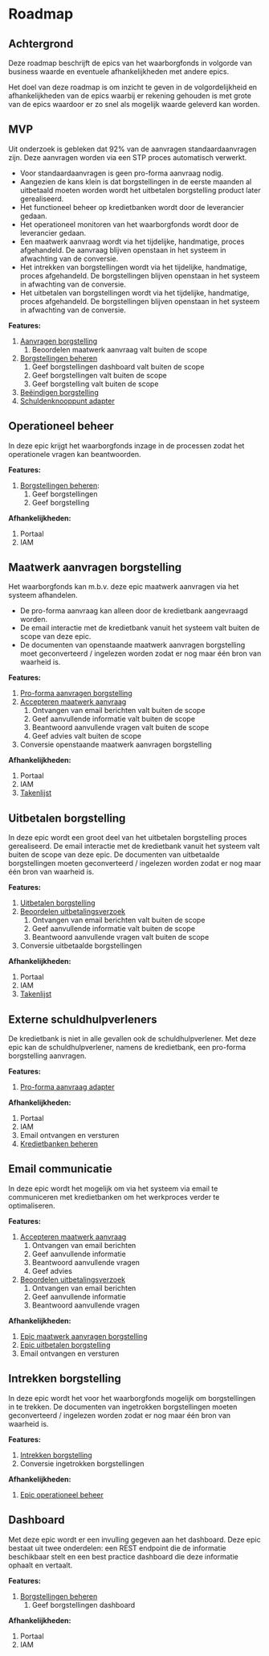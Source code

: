 # Roadmap

## Achtergrond

Deze roadmap beschrijft de epics van het waarborgfonds in volgorde van business waarde en eventuele afhankelijkheden met andere epics.

Het doel van deze roadmap is om inzicht te geven in de volgordelijkheid en afhankelijkheden van de epics waarbij er rekening gehouden is met grote van de epics waardoor er zo snel als mogelijk waarde geleverd kan worden.

## MVP

Uit onderzoek is gebleken dat 92% van de aanvragen standaardaanvragen zijn. Deze aanvragen worden via een STP proces automatisch verwerkt.

* Voor standaardaanvragen is geen pro-forma aanvraag nodig.
* Aangezien de kans klein is dat borgstellingen in de eerste maanden al uitbetaald moeten worden wordt het uitbetalen borgstelling product later gerealiseerd.
* Het functioneel beheer op kredietbanken wordt door de leverancier gedaan.
* Het operationeel monitoren van het waarborgfonds wordt door de leverancier gedaan.
* Een maatwerk aanvraag wordt via het tijdelijke, handmatige, proces afgehandeld. De aanvraag blijven openstaan in het systeem in afwachting van de conversie.
* Het intrekken van borgstellingen wordt via het tijdelijke, handmatige, proces afgehandeld. De borgstellingen blijven openstaan in het systeem in afwachting van de conversie.
* Het uitbetalen van borgstellingen wordt via het tijdelijke, handmatige, proces afgehandeld. De borgstellingen blijven openstaan in het systeem in afwachting van de conversie.

**Features:**

1. [Aanvragen borgstelling]
    1. Beoordelen maatwerk aanvraag valt buiten de scope
1. [Borgstellingen beheren]
    1. Geef borgstellingen dashboard valt buiten de scope
    1. Geef borgstellingen valt buiten de scope
    1. Geef borgstelling valt buiten de scope
1. [Beëindigen borgstelling]
1. [Schuldenknooppunt adapter]

## Operationeel beheer

In deze epic krijgt het waarborgfonds inzage in de processen zodat het operationele vragen kan beantwoorden.

**Features:**

1. [Borgstellingen beheren]:
    1. Geef borgstellingen
    1. Geef borgstelling

**Afhankelijkheden:**

1. Portaal
1. IAM

## Maatwerk aanvragen borgstelling

Het waarborgfonds kan m.b.v. deze epic maatwerk aanvragen via het systeem afhandelen.

* De pro-forma aanvraag kan alleen door de kredietbank aangevraagd worden.
* De email interactie met de kredietbank vanuit het systeem valt buiten de scope van deze epic.
* De documenten van openstaande maatwerk aanvragen borgstelling moet geconverteerd / ingelezen worden zodat er nog maar één bron van waarheid is.

**Features:**

1. [Pro-forma aanvragen borgstelling]
1. [Accepteren maatwerk aanvraag]
    1. Ontvangen van email berichten valt buiten de scope
    1. Geef aanvullende informatie valt buiten de scope
    1. Beantwoord aanvullende vragen valt buiten de scope
    1. Geef advies valt buiten de scope
1. Conversie openstaande maatwerk aanvragen borgstelling

**Afhankelijkheden:**

1. Portaal
1. IAM
1. [Takenlijst]

## Uitbetalen borgstelling

In deze epic wordt een groot deel van het uitbetalen borgstelling proces gerealiseerd.
De email interactie met de kredietbank vanuit het systeem valt buiten de scope van deze epic. De documenten van uitbetaalde borgstellingen moeten geconverteerd / ingelezen worden zodat er nog maar één bron van waarheid is.

**Features:**

1. [Uitbetalen borgstelling]
1. [Beoordelen uitbetalingsverzoek]
    1. Ontvangen van email berichten valt buiten de scope
    1. Geef aanvullende informatie valt buiten de scope
    1. Beantwoord aanvullende vragen valt buiten de scope
1. Conversie uitbetaalde borgstellingen

**Afhankelijkheden:**

1. Portaal
1. IAM
1. [Takenlijst]

## Externe schuldhulpverleners

De kredietbank is niet in alle gevallen ook de schuldhulpverlener. Met deze epic kan de schuldhulpverlener, namens de kredietbank, een pro-forma borgstelling aanvragen.

**Features:**

1. [Pro-forma aanvraag adapter]

**Afhankelijkheden:**

1. Portaal
1. IAM
1. Email ontvangen en versturen
1. [Kredietbanken beheren]

## Email communicatie

In deze epic wordt het mogelijk om via het systeem via email te communiceren met kredietbanken om het werkproces verder te optimaliseren.

**Features:**

1. [Accepteren maatwerk aanvraag]
    1. Ontvangen van email berichten
    1. Geef aanvullende informatie
    1. Beantwoord aanvullende vragen
    1. Geef advies
1. [Beoordelen uitbetalingsverzoek]
    1. Ontvangen van email berichten
    1. Geef aanvullende informatie
    1. Beantwoord aanvullende vragen

**Afhankelijkheden:**

1. [Epic maatwerk aanvragen borgstelling]
1. [Epic uitbetalen borgstelling]
1. Email ontvangen en versturen

## Intrekken borgstelling

In deze epic wordt het voor het waarborgfonds mogelijk om borgstellingen in te trekken. De documenten van ingetrokken borgstellingen moeten geconverteerd / ingelezen worden zodat er nog maar één bron van waarheid is.

**Features:**

1. [Intrekken borgstelling]
1. Conversie ingetrokken borgstellingen

**Afhankelijkheden:**

1. [Epic operationeel beheer]

## Dashboard

Met deze epic wordt er een invulling gegeven aan het dashboard. Deze epic bestaat uit twee onderdelen: een REST endpoint die de informatie beschikbaar stelt en een best practice dashboard die deze informatie ophaalt en vertaalt.

**Features:**

1. [Borgstellingen beheren]
    1. Geef borgstellingen dashboard

**Afhankelijkheden:**

1. Portaal
1. IAM

[pro-forma aanvragen borgstelling]: ../producten/pro-forma-aanvragen-borgstelling/index.md
[aanvragen borgstelling]: ../producten/aanvragen-borgstelling/index.md
[accepteren maatwerk aanvraag]: ../producten/aanvragen-borgstelling/accepteren-maatwerk-aanvraag/index.md
[borgstellingen beheren]: ../producten/borgstellingen-beheren/index.md
[beëindigen borgstelling]: ../producten/beeindigen-borgstelling/index.md
[intrekken borgstelling]: ../producten/intrekken-borgstelling/index.md
[uitbetalen borgstelling]: ../producten/uitbetalen-borgstelling/index.md
[beoordelen uitbetalingsverzoek]: ../producten/uitbetalen-borgstelling/beoordelen-uitbetalingsverzoek/index.md
[gebeurtenissen documentatie]: ../producten/gebeurtenissen/index.md
[borgstellingen beheren]: ../producten/borgstellingen-beheren/index.md
[vul borgstelling aan]: ../producten/borgstellingen-beheren/index.md#vul-borgstelling(en)-aan
[kredietbanken beheren]: ../producten/kredietbanken-beheeren/index.md
[takenlijst]: ../producten/takenlijst/index.md

[schuldenknooppunt adapter]: ../adapters/schuldenknooppunt-adapter/index.md
[Pro-forma aanvraag adapter]: ../adapters/pro-forma-aanvraag-adapter/index.md

[Epic operationeel beheer]: #operationeel-beheer
[Epic maatwerk aanvragen borgstelling]: #maatwerk-aanvragen-borgstelling
[Epic uitbetalen borgstelling]: #uitbetalen-borgstelling